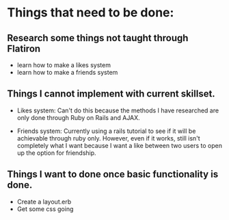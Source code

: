# Things that need to be done:

## Research some things not taught through Flatiron

- learn how to make a likes system
- learn how to make a friends system

## Things I cannot implement with current skillset.

- Likes system: Can't do this because the methods I have researched are only done through Ruby on Rails and AJAX.

- Friends system: Currently using a rails tutorial to see if it will be achievable through ruby only. However, even if it works, still isn't completely what I want because I want a like between two users to open up the option for friendship.

## Things I want to done once basic functionality is done.

- Create a layout.erb
- Get some css going
